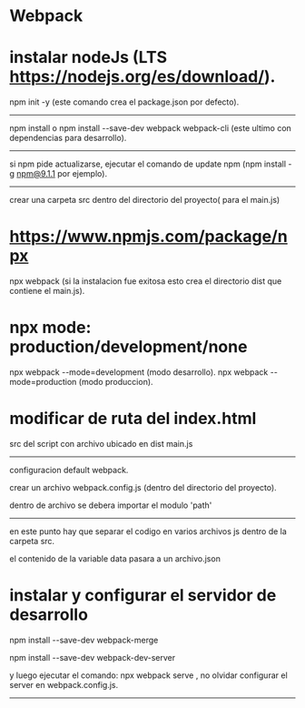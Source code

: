 # Webpack

# instalar nodeJs (LTS https://nodejs.org/es/download/).

npm init -y (este comando crea el package.json por defecto).

---

npm install o npm install --save-dev webpack webpack-cli (este ultimo con dependencias para desarrollo).

---

si npm pide actualizarse, ejecutar el comando de update npm (npm install -g npm@9.1.1 por ejemplo).

---

crear una carpeta src dentro del directorio del proyecto( para el main.js)

# https://www.npmjs.com/package/npx

npx webpack (si la instalacion fue exitosa esto crea el directorio dist que contiene el main.js).

# npx mode: production/development/none

npx webpack --mode=development (modo desarrollo).
npx webpack --mode=production (modo produccion).

# modificar de ruta del index.html

 src del script con archivo ubicado en dist main.js

 ---

 configuracion default webpack.

 crear un archivo webpack.config.js (dentro del directorio del proyecto).

 dentro de archivo se debera importar el modulo 'path'

 ---

 en este punto hay que separar el codigo en varios archivos js dentro de la carpeta src.

 el contenido de la variable data pasara a un archivo.json

 # instalar y configurar el servidor de desarrollo

 npm install --save-dev webpack-merge

 npm install --save-dev webpack-dev-server

 y luego ejecutar el comando: npx webpack serve , no olvidar configurar el server en webpack.config.js.

 ---